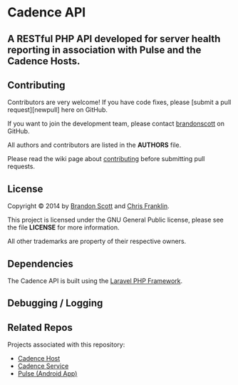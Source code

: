 Cadence API
==========

A RESTful PHP API developed for server health reporting in association with Pulse and the Cadence Hosts.
------------------------------------------------------



Contributing
------------

Contributors are very welcome! If you have code fixes, please [submit a pull request][newpull] here on GitHub.

If you want to join the development team, please contact [brandonscott][bs] on GitHub.

All authors and contributors are listed in the **AUTHORS** file.

Please read the wiki page about [contributing][contrib] before submitting pull requests.

License
-------

Copyright &copy; 2014 by [Brandon Scott][bs] and [Chris Franklin][cwf].

This project is licensed under the GNU General Public license, please see the file **LICENSE** for more information.
 
All other trademarks are property of their respective owners.

Dependencies
------------

The Cadence API is built using the [Laravel PHP Framework][lara].

Debugging / Logging
-------------------


Related Repos
--------

Projects associated with this repository:

 * [Cadence Host][chost]
 * [Cadence Service][csrv]
 * [Pulse (Android App)][pulse]

 
[bs]: https://github.com/brandonscott
[chost]: https://github.com/brandonscott/cadence-host
[contrib]: ../../wiki/Contributing
[csrv]: https://github.com/brandonscott/cadence-service
[cwf]: https://github.com/cwfranklin
[lara]: http://laravel.com
[pulse]: https://github.com/brandonscott/pulse